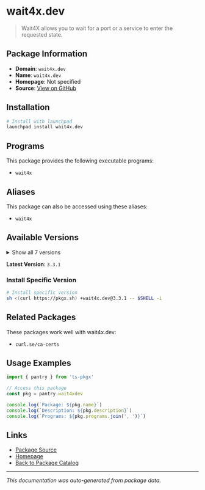 # wait4x.dev

> Wait4X allows you to wait for a port or a service to enter the requested state.

## Package Information

- **Domain**: `wait4x.dev`
- **Name**: `wait4x.dev`
- **Homepage**: Not specified
- **Source**: [View on GitHub](https://github.com/pkgxdev/pantry/tree/main/projects/wait4x.dev/package.yml)

## Installation

```bash
# Install with launchpad
launchpad install wait4x.dev
```

## Programs

This package provides the following executable programs:

- `wait4x`

## Aliases

This package can also be accessed using these aliases:

- `wait4x`

## Available Versions

<details>
<summary>Show all 7 versions</summary>

- `3.3.1`, `3.3.0`, `3.2.0`, `3.1.0`, `3.0.0`
- `2.14.3`, `2.14.2`

</details>

**Latest Version**: `3.3.1`

### Install Specific Version

```bash
# Install specific version
sh <(curl https://pkgx.sh) +wait4x.dev@3.3.1 -- $SHELL -i
```

## Related Packages

These packages work well with wait4x.dev:

- `curl.se/ca-certs`

## Usage Examples

```typescript
import { pantry } from 'ts-pkgx'

// Access this package
const pkg = pantry.wait4xdev

console.log(`Package: ${pkg.name}`)
console.log(`Description: ${pkg.description}`)
console.log(`Programs: ${pkg.programs.join(', ')}`)
```

## Links

- [Package Source](https://github.com/pkgxdev/pantry/tree/main/projects/wait4x.dev/package.yml)
- [Homepage](#)
- [Back to Package Catalog](../package-catalog.md)

---

*This documentation was auto-generated from package data.*
